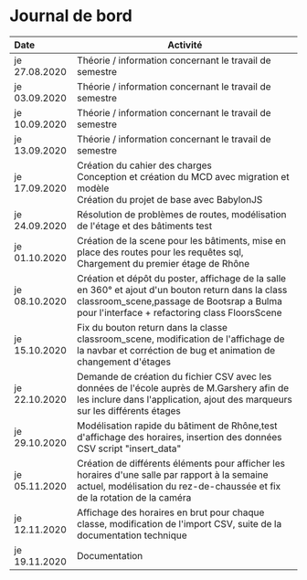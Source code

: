 # Journal de bord
| Date          | Activité |
| :------------ | -------- |
| je 27.08.2020 | Théorie / information concernant le travail de semestre |
| je 03.09.2020 | Théorie / information concernant le travail de semestre |
| je 10.09.2020 | Théorie / information concernant le travail de semestre |
| je 13.09.2020 | Théorie / information concernant le travail de semestre |
| je 17.09.2020 | Création du cahier des charges<br />Conception et création du MCD avec migration et modèle<br />Création du projet de base avec BabylonJS |
| je 24.09.2020 | Résolution de problèmes de routes, modélisation de l'étage et des bâtiments test |
| je 01.10.2020 | Création de la scene pour les bâtiments, mise en place des routes pour les requêtes sql, Chargement du premier étage de Rhône     |
| je 08.10.2020 | Création et dépôt du poster, affichage de la salle en 360° et ajout d'un bouton return dans la class classroom_scene,passage de Bootsrap a Bulma pour l'interface + refactoring class FloorsScene  |
| je 15.10.2020 | Fix du bouton return dans la classe classroom_scene, modification de l'affichage de la navbar et corréction de bug et animation de changement d'étages |
| je 22.10.2020 | Demande de création du fichier CSV avec les données de l'école auprès de M.Garshery afin de les inclure dans l'application, ajout des marqueurs sur les différents étages
| je 29.10.2020 | Modélisation rapide du bâtiment de Rhône,test d'affichage des horaires, insertion des données CSV script "insert_data"
| je 05.11.2020 | Création de différents éléments pour afficher les horaires d'une salle par rapport à la semaine actuel, modélisation du rez-de-chaussée et fix de la rotation de la caméra
| je 12.11.2020 | Affichage des horaires en brut pour chaque classe, modification de l'import CSV, suite de la documentation technique    |
| je 19.11.2020 | Documentation |
